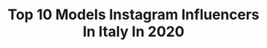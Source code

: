 ---
title: Top 10 Models Instagram Influencers In Italy In 2020
description: >-
  Find top models Instagram influencers in Italy in 2020. Most popular hashtags: #iorestoacasa #gretarayofficial #tbt #suppliedby.
platform: Instagram
profiles:
  - username: "anej_sosic"
    fullname: >-
      Anej Sosic
    location: "Italy"
    followers: 44446
    engagement: 766
    commentsToLikes: 0.116799
    id: ck6ufp29jyboh0j71ap3j3rvu
    verified: false
    hashtags: "#venice, #pose, #repost, #comingsoon"
  - username: "liciafertz"
    fullname: >-
      Buongiorno Nonna
    location: "Italy"
    followers: 86482
    engagement: 812
    commentsToLikes: 0.049052
    id: ck0udckjriqkd0i194s5mm8ad
    verified: false
    hashtags: "#donna, #suppliedby, #gift, #nonnalicia"
  - username: "jessicafiammetta"
    fullname: >-
      JESSICA FIAMMETTA ©️
    location: "Italy"
    followers: 12299
    engagement: 1118
    commentsToLikes: 0.133679
    id: ck6uc6cc1drw10j718tl8t0xc
    verified: false
    hashtags: "#model, #girl, #milan, #shoesaddict"
  - username: "grace.fazio"
    fullname: >-
      grace fazio
    location: "Italy"
    followers: 6027
    engagement: 1889
    commentsToLikes: 0.058586
    id: ck8w3ebnv7dqc0j78t2yj0ege
    verified: false
    hashtags: "#hoco, #peachscone, #fyp, #happyathome"
  - username: "christieperuso"
    fullname: >-
      Christie Peruso
    location: "Italy"
    followers: 27096
    engagement: 572
    commentsToLikes: 0.119374
    id: ck0w220pjm98g0i19k5227w9r
    verified: false
    hashtags: "#celafaremo, #forzaitalia, #thatshot, #quarantinelooksreallygoodonyou"
  - username: "alessiadonesss"
    fullname: >-
      Alessia Dones
    location: "Italy"
    followers: 20080
    engagement: 1380
    commentsToLikes: 0.044017
    id: ck55kao69yvl70i11vafc1d62
    verified: false
    hashtags: "#happiness, #eicma2019, #work, #milanoautoclassica"
  - username: "cocochristina_"
    fullname: >-
      Sijia Chen Christina👉🏻Actress
    location: "Italy"
    followers: 18892
    engagement: 628
    commentsToLikes: 0.060038
    id: ck5q63msrvtmn0i11co8bpmbp
    verified: false
    hashtags: "#happynewyear, #photo, #love, #positivealways"
  - username: "jenesy.js"
    fullname: >-
      Gianni musella
    location: "Italy"
    followers: 539248
    engagement: 1586
    commentsToLikes: 0.019405
    id: ck5c3htazzct10i11akznap1k
    verified: true
    hashtags: "#iorestoacasa"
  - username: "chiara.busetti"
    fullname: >-
      Photo  Model  Lifestyle
    location: "Italy"
    followers: 21201
    engagement: 571
    commentsToLikes: 0.158983
    id: ck6uenubys1qq0j71r8otrodg
    verified: false
    hashtags: "#quarantenamood"
  - username: "greta_ray_official"
    fullname: >-
      G R E T A    R A Y
    location: "Italy"
    followers: 378741
    engagement: 391
    commentsToLikes: 0.089764
    id: ck5q3s3jam6bg0i11fyuw8q93
    verified: true
    hashtags: "#unitisivince, #newsound, #vivalamusica, #iorestoacasa"
---